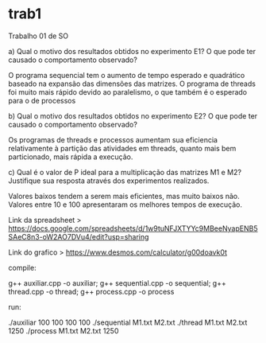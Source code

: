 # trab1
Trabalho 01 de SO

a) Qual o motivo dos resultados obtidos no experimento E1? O que pode ter causado o comportamento observado?

O programa sequencial tem o aumento de tempo esperado e quadrático baseado na expansão das dimensões das matrizes. O programa de threads foi muito mais rápido devido ao paralelismo, o que também é o esperado para o de processos

b) Qual o motivo dos resultados obtidos no experimento E2? O que pode ter causado o comportamento observado?

Os programas de threads e processos aumentam sua eficiencia relativamente à partição das atividades em threads, quanto mais bem particionado, mais rápida a execução.

c) Qual é o valor de P ideal para a multiplicação das matrizes M1 e M2? Justifique sua resposta através dos experimentos realizados.

Valores baixos tendem a serem mais eficientes, mas muito baixos não. Valores entre 10 e 100 apresentaram os melhores tempos de execução.

Link da spreadsheet > https://docs.google.com/spreadsheets/d/1w9tuNFJXTYYc9MBeeNyapENB5SAeC8n3-oW2AO7DVu4/edit?usp=sharing

Link do grafico > https://www.desmos.com/calculator/g00doavk0t


compile:

g++ auxiliar.cpp -o auxiliar; g++ sequential.cpp -o sequential; g++ thread.cpp -o thread; g++ process.cpp -o process

run:

./auxiliar 100 100 100 100
./sequential M1.txt M2.txt
./thread M1.txt M2.txt 1250
./process M1.txt M2.txt 1250